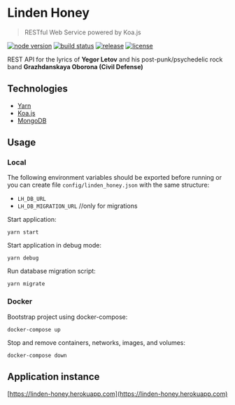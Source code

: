 # Linden Honey

> RESTful Web Service powered by Koa.js

[![node version][node-image]][node-url]
[![build status][travis-image]][travis-url]
[![release][release-image]][release-url]
[![license][license-image]][license-url]

[node-image]: https://img.shields.io/badge/node-10.x.x-brightgreen.svg?style=flat-square
[node-url]: https://nodejs.org/en/download/
[release-image]: https://img.shields.io/github/release/linden-honey/linden-honey.svg?style=flat-square
[release-url]: https://github.com/linden-honey/linden-honey/releases
[downloads-image]: https://img.shields.io/github/downloads/linden-honey/linden-honey/latest/total.svg?style=flat-square
[downloads-url]: https://github.com/linden-honey/linden-honey/releases
[travis-image]: https://img.shields.io/travis/linden-honey/linden-honey/master.svg?style=flat-square
[travis-url]: https://travis-ci.org/linden-honey/linden-honey
[license-image]: https://img.shields.io/github/license/mashape/apistatus.svg?style=flat-square
[license-url]: https://github.com/linden-honey/linden-honey/blob/master/LICENSE

REST API for the lyrics of __Yegor Letov__ and his post-punk/psychedelic rock band __Grazhdanskaya Oborona (Civil Defense)__

## Technologies

* [Yarn](https://yarnpkg.com/lang/en/)
* [Koa.js](https://koajs.com/)
* [MongoDB](https://docs.mongodb.com/)

## Usage

### Local

The following environment variables should be exported before running or you can create file `config/linden_honey.json` with the same structure:
* `LH_DB_URL`
* `LH_DB_MIGRATION_URL` //only for migrations

Start application:
```
yarn start
```

Start application in debug mode:
```
yarn debug
```

Run database migration script:
```
yarn migrate
```

### Docker

Bootstrap project using docker-compose:
```
docker-compose up
```

Stop and remove containers, networks, images, and volumes:
```
docker-compose down
```

## Application instance

[https://linden-honey.herokuapp.com](https://linden-honey.herokuapp.com)
